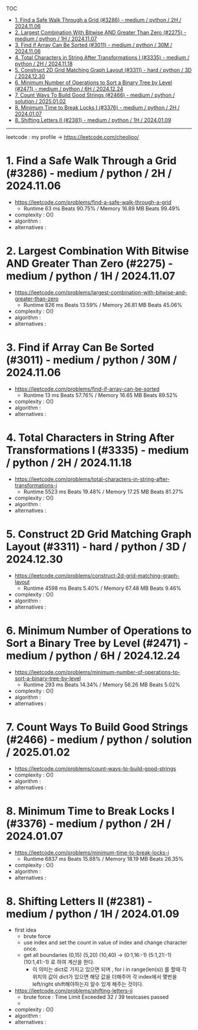 TOC
- [1. Find a Safe Walk Through a Grid (#3286) - medium / python / 2H / 2024.11.06](#1-find-a-safe-walk-through-a-grid-3286---medium--python--2h--20241106)
- [2. Largest Combination With Bitwise AND Greater Than Zero (#2275) - medium / python / 1H / 2024.11.07](#2-largest-combination-with-bitwise-and-greater-than-zero-2275---medium--python--1h--20241107)
- [3. Find if Array Can Be Sorted (#3011) - medium / python / 30M / 2024.11.06](#3-find-if-array-can-be-sorted-3011---medium--python--30m--20241106)
- [4. Total Characters in String After Transformations I (#3335) - medium / python / 2H / 2024.11.18](#4-total-characters-in-string-after-transformations-i-3335---medium--python--2h--20241118)
- [5. Construct 2D Grid Matching Graph Layout (#3311) - hard / python / 3D / 2024.12.30](#5-construct-2d-grid-matching-graph-layout-3311---hard--python--3d--20241230)
- [6. Minimum Number of Operations to Sort a Binary Tree by Level (#2471) - medium / python / 6H / 2024.12.24](#6-minimum-number-of-operations-to-sort-a-binary-tree-by-level-2471---medium--python--6h--20241224)
- [7. Count Ways To Build Good Strings (#2466) - medium / python / solution / 2025.01.02](#7-count-ways-to-build-good-strings-2466---medium--python--solution--20250102)
- [8. Minimum Time to Break Locks I (#3376) - medium / python / 2H / 2024.01.07](#8-minimum-time-to-break-locks-i-3376---medium--python--2h--20240107)
- [8. Shifting Letters II (#2381) - medium / python / 1H / 2024.01.09](#8-shifting-letters-ii-2381---medium--python--1h--20240109)

--------------------
leetcode : my profile -> https://leetcode.com/cheoljoo/

# 1. Find a Safe Walk Through a Grid (#3286) - medium / python / 2H / 2024.11.06
- https://leetcode.com/problems/find-a-safe-walk-through-a-grid
  - Runtime 63 ms Beats 90.75% / Memory 16.89 MB Beats 99.49%
- complexity : O()
- algorithm : 
- alternatives : 

# 2. Largest Combination With Bitwise AND Greater Than Zero (#2275) - medium / python / 1H / 2024.11.07
- https://leetcode.com/problems/largest-combination-with-bitwise-and-greater-than-zero
  - Runtime 826 ms Beats 13.59% / Memory 26.81 MB Beats 45.06%
- complexity : O()
- algorithm : 
- alternatives : 

# 3. Find if Array Can Be Sorted (#3011) - medium / python / 30M / 2024.11.06
- https://leetcode.com/problems/find-if-array-can-be-sorted
  - Runtime 13 ms Beats 57.76% / Memory 16.65 MB Beats 89.52%
- complexity : O()
- algorithm : 
- alternatives : 

# 4. Total Characters in String After Transformations I (#3335) - medium / python / 2H / 2024.11.18
- https://leetcode.com/problems/total-characters-in-string-after-transformations-i
  - Runtime 5523 ms Beats 19.48% / Memory 17.25 MB Beats 81.27%
- complexity : O()
- algorithm : 
- alternatives : 

# 5. Construct 2D Grid Matching Graph Layout (#3311) - hard / python / 3D / 2024.12.30
- https://leetcode.com/problems/construct-2d-grid-matching-graph-layout
  - Runtime 4598 ms Beats 5.40% / Memory 67.48 MB Beats 9.46%
- complexity : O()
- algorithm : 
- alternatives : 

# 6. Minimum Number of Operations to Sort a Binary Tree by Level (#2471) - medium / python / 6H / 2024.12.24
- https://leetcode.com/problems/minimum-number-of-operations-to-sort-a-binary-tree-by-level
  - Runtime 293 ms Beats 14.34% / Memory 56.26 MB Beats 5.02%
- complexity : O()
- algorithm : 
- alternatives : 

# 7. Count Ways To Build Good Strings (#2466) - medium / python / solution / 2025.01.02
- https://leetcode.com/problems/count-ways-to-build-good-strings
- complexity : O()
- algorithm : 
- alternatives : 

# 8. Minimum Time to Break Locks I (#3376) - medium / python / 2H / 2024.01.07
- https://leetcode.com/problems/minimum-time-to-break-locks-i
  - Runtime 6837 ms Beats 15.88% / Memory 18.19 MB Beats 26.35%
- complexity : O()
- algorithm : 
- alternatives : 

# 8. Shifting Letters II (#2381) - medium / python / 1H / 2024.01.09
- first idea
  - brute force
  - use index and set the count in value of index and change character once.
  - get all boundaries (0,15) (5,20) (10,40) -> (0:1,16:-1) (5:1,21:-1) (10:1,41:-1) 로 하여 계산을 한다. 
    - 이 의미는 dict로 가지고 있으면 되며 , for i in range(len(s)) 를 할때 각 위치의 값이 dict가 있으면 해당 값을 더해주어 각 index에서 몇번을 left/right shift해야하는지 알수 있게 해주는 것이다.
- https://leetcode.com/problems/shifting-letters-ii
  - brute force : Time Limit Exceeded 32 / 39 testcases passed
  - 
- complexity : O()
- algorithm : 
- alternatives : 
